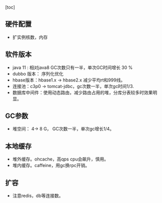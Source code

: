[toc]
## 硬件配置 ##
- 扩实例核数，内存

## 软件版本 ##
- java 11 : 相对java8 GC次数只有一半，单次GC时间增长 30 %
- dubbo 版本： 序列化优化
- hbase版本：hbase1.x -> hbase2.x 减少平均rt和999线。
- 连接池：c3p0 -> tomcat-jdbc，gc次数一半，单次gc时间1/3.
- 数据库中间件：使用动态路由，减少路由占用的堆，分库分表较多时效果明显。

## GC参数 ##
- 堆空间： 4-> 8 G， GC次数一半，单次gc增长1/4。

## 本地缓存 ##
- 堆外缓存。ohcache，高qps cpu会飙升，慎用。
- 堆内缓存。caffeine，用gc换rpc开销。

## 扩容 ##
- 注意redis，db等连接数。